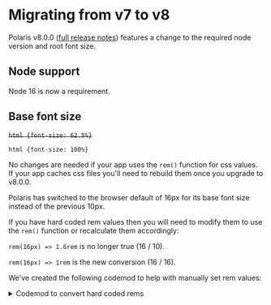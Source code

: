 # Migrating from v7 to v8

Polaris v8.0.0 ([full release notes](https://github.com/Shopify/polaris-react/releases/tag/v8.0.0)) features a change to the required node version and root font size.

## Node support

Node 16 is now a requirement.

## Base font size

~~`html {font-size: 62.5%}`~~

`html {font-size: 100%}`

No changes are needed if your app uses the `rem()` function for css values. If your app caches css files you'll need to rebuild them once you upgrade to v8.0.0.

Polaris has switched to the browser default of 16px for its base font size instead of the previous 10px.

If you have hard coded rem values then you will need to modify them to use the `rem()` function or recalculate them accordingly:

`rem(16px) => 1.6rem` is no longer true (16 / 10).

`rem(16px) => 1rem` is the new conversion (16 / 16).

We've created the following codemod to help with manually set rem values:

<details>
  <summary>Codemod to convert hard coded rems</summary>

```jsx
// node index.js <target-path>
​
import fs from 'fs/promises'
import path from 'path'
import os from 'os'
​
import pMap from 'p-map'
import { globby } from 'globby'
​
const target = path.resolve(process.cwd(), process.argv[2])
​
const stats = {
  files: 0,
  rems: 0,
}
​
if (!target) {
  console.log('Please specify a target directory')
  process.exit(1)
}
​
const scssPaths = await globby('**/*.scss', {
  cwd: target,
  ignore: ['**/node_modules/**/*.scss'],
  absolute: true,
})
​
console.log(`Checking for rems in ${scssPaths.length} file(s)\n`)
​
async function replaceRems(filePath) {
  let hasRems = false
  const fileContent = await fs.readFile(filePath, { encoding: 'utf8' })
  const remRegex = /(-?\d+(?:\.\d+|\d*))rem/g
​
  const newContent = fileContent.replace(remRegex, (_, unit) => {
    hasRems = true
    stats.rems++
​
    const value = parseFloat(unit) * 10 // Note: 1rem was previously 10px
​
    return `rem(${value}px)`
  })
​
  if (hasRems) stats.files++
​
  await fs.writeFile(filePath, newContent)
}
​
await pMap(scssPaths, replaceRems, { concurrency: os.cpus().length })
​
console.log(`Updated ${stats.rems} rems in ${stats.files} files\n`)
​
console.log('Done! 🌈')
```

</details>
